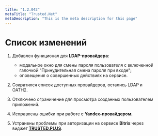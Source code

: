 ```yaml
---
title: "1.2.042"
metaTitle: "Trusted.Net"
metaDescription: "This is the meta description for this page"
---
```


# Список изменений

1. Добавлен функционал для **LDAP-провайдера**:
   
   <!--- авторегистрация в [**Trusted.ID**](https://id.trusted.plus);-->
   - модальное окно для смены пароля пользователя с включенной  галочкой "Принудительная смена пароля при входе";
   - оповещения о совершенных действиях на сервисе.

2. Сократился список доступных провайдеров, остались LDAP и OATH2.
   
3. Отключено ограничение для просмотра созданных пользователем приложений.

4. Исправлены ошибки при работе с **Yandex-провайдером**.
   
5. Устранены проблемы при авторизации на сервисе **Bitrix** через виджет [**TRUSTED.PLUS**](https://id.trusted.plus).
   